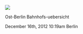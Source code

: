 ![](../../media/38029082370.jpg)

Ost-Berlin Bahnhofs-uebersicht

December 16th, 2012 10:19am  Berlin

